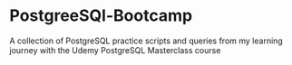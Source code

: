 # PostgreeSQl-Bootcamp
A collection of PostgreSQL practice scripts and queries from my learning journey with the Udemy PostgreSQL Masterclass course
